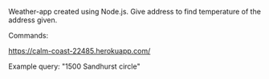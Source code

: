 Weather-app created using Node.js. Give address to find temperature of the address given.


Commands: <br />

https://calm-coast-22485.herokuapp.com/ <br />

Example query:  "1500 Sandhurst circle"

